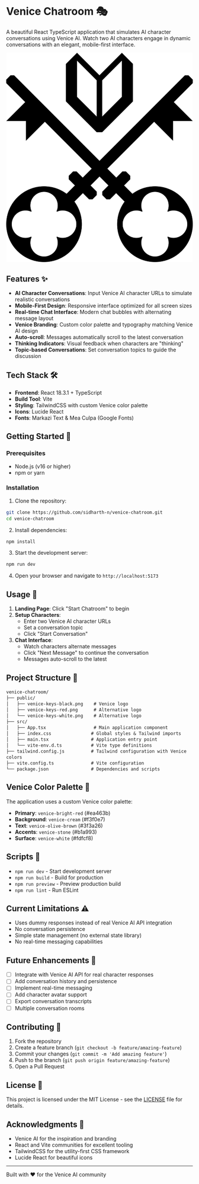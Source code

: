 # Venice Chatroom 🎭

A beautiful React TypeScript application that simulates AI character conversations using Venice AI. Watch two AI characters engage in dynamic conversations with an elegant, mobile-first interface.

![Venice Chatroom](public/venice-keys-black.png)

## Features ✨

- **AI Character Conversations**: Input Venice AI character URLs to simulate realistic conversations
- **Mobile-First Design**: Responsive interface optimized for all screen sizes
- **Real-time Chat Interface**: Modern chat bubbles with alternating message layout
- **Venice Branding**: Custom color palette and typography matching Venice AI design
- **Auto-scroll**: Messages automatically scroll to the latest conversation
- **Thinking Indicators**: Visual feedback when characters are "thinking"
- **Topic-based Conversations**: Set conversation topics to guide the discussion

## Tech Stack 🛠️

- **Frontend**: React 18.3.1 + TypeScript
- **Build Tool**: Vite
- **Styling**: TailwindCSS with custom Venice color palette
- **Icons**: Lucide React
- **Fonts**: Markazi Text & Mea Culpa (Google Fonts)

## Getting Started 🚀

### Prerequisites

- Node.js (v16 or higher)
- npm or yarn

### Installation

1. Clone the repository:
```bash
git clone https://github.com/sidharth-n/venice-chatroom.git
cd venice-chatroom
```

2. Install dependencies:
```bash
npm install
```

3. Start the development server:
```bash
npm run dev
```

4. Open your browser and navigate to `http://localhost:5173`

## Usage 📖

1. **Landing Page**: Click "Start Chatroom" to begin
2. **Setup Characters**: 
   - Enter two Venice AI character URLs
   - Set a conversation topic
   - Click "Start Conversation"
3. **Chat Interface**: 
   - Watch characters alternate messages
   - Click "Next Message" to continue the conversation
   - Messages auto-scroll to the latest

## Project Structure 📁

```
venice-chatroom/
├── public/
│   ├── venice-keys-black.png    # Venice logo
│   ├── venice-keys-red.png      # Alternative logo
│   └── venice-keys-white.png    # Alternative logo
├── src/
│   ├── App.tsx                  # Main application component
│   ├── index.css               # Global styles & Tailwind imports
│   ├── main.tsx                # Application entry point
│   └── vite-env.d.ts           # Vite type definitions
├── tailwind.config.js          # Tailwind configuration with Venice colors
├── vite.config.ts              # Vite configuration
└── package.json                # Dependencies and scripts
```

## Venice Color Palette 🎨

The application uses a custom Venice color palette:

- **Primary**: `venice-bright-red` (#ea463b)
- **Background**: `venice-cream` (#f3f0e7)
- **Text**: `venice-olive-brown` (#3f3a26)
- **Accents**: `venice-stone` (#b1a993)
- **Surface**: `venice-white` (#fdfcf8)

## Scripts 📜

- `npm run dev` - Start development server
- `npm run build` - Build for production
- `npm run preview` - Preview production build
- `npm run lint` - Run ESLint

## Current Limitations ⚠️

- Uses dummy responses instead of real Venice AI API integration
- No conversation persistence
- Simple state management (no external state library)
- No real-time messaging capabilities

## Future Enhancements 🔮

- [ ] Integrate with Venice AI API for real character responses
- [ ] Add conversation history and persistence
- [ ] Implement real-time messaging
- [ ] Add character avatar support
- [ ] Export conversation transcripts
- [ ] Multiple conversation rooms

## Contributing 🤝

1. Fork the repository
2. Create a feature branch (`git checkout -b feature/amazing-feature`)
3. Commit your changes (`git commit -m 'Add amazing feature'`)
4. Push to the branch (`git push origin feature/amazing-feature`)
5. Open a Pull Request

## License 📄

This project is licensed under the MIT License - see the [LICENSE](LICENSE) file for details.

## Acknowledgments 🙏

- Venice AI for the inspiration and branding
- React and Vite communities for excellent tooling
- TailwindCSS for the utility-first CSS framework
- Lucide React for beautiful icons

---

Built with ❤️ for the Venice AI community
